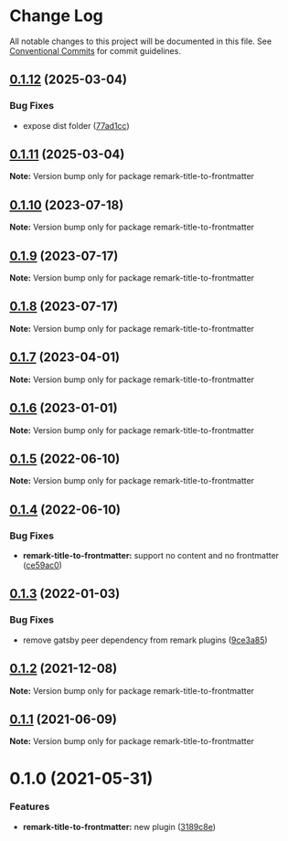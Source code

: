 # Change Log

All notable changes to this project will be documented in this file.
See [Conventional Commits](https://conventionalcommits.org) for commit guidelines.

## [0.1.12](https://github.com/adaltas/remark-gatsby-plugins/compare/remark-title-to-frontmatter@0.1.11...remark-title-to-frontmatter@0.1.12) (2025-03-04)

### Bug Fixes

- expose dist folder ([77ad1cc](https://github.com/adaltas/remark-gatsby-plugins/commit/77ad1cc3e82f4e609ff5a6e36a9efc55d5dbb7cc))

## [0.1.11](https://github.com/adaltas/remark-gatsby-plugins/compare/remark-title-to-frontmatter@0.1.10...remark-title-to-frontmatter@0.1.11) (2025-03-04)

**Note:** Version bump only for package remark-title-to-frontmatter

## [0.1.10](https://github.com/adaltas/remark-gatsby-plugins/compare/remark-title-to-frontmatter@0.1.9...remark-title-to-frontmatter@0.1.10) (2023-07-18)

**Note:** Version bump only for package remark-title-to-frontmatter

## [0.1.9](https://github.com/adaltas/remark-gatsby-plugins/compare/remark-title-to-frontmatter@0.1.8...remark-title-to-frontmatter@0.1.9) (2023-07-17)

**Note:** Version bump only for package remark-title-to-frontmatter

## [0.1.8](https://github.com/adaltas/remark-gatsby-plugins/compare/remark-title-to-frontmatter@0.1.7...remark-title-to-frontmatter@0.1.8) (2023-07-17)

**Note:** Version bump only for package remark-title-to-frontmatter

## [0.1.7](https://github.com/adaltas/remark-gatsby-plugins/compare/remark-title-to-frontmatter@0.1.6...remark-title-to-frontmatter@0.1.7) (2023-04-01)

**Note:** Version bump only for package remark-title-to-frontmatter

## [0.1.6](https://github.com/adaltas/remark-gatsby-plugins/compare/remark-title-to-frontmatter@0.1.5...remark-title-to-frontmatter@0.1.6) (2023-01-01)

**Note:** Version bump only for package remark-title-to-frontmatter

## [0.1.5](https://github.com/adaltas/remark-gatsby-plugins/compare/remark-title-to-frontmatter@0.1.4...remark-title-to-frontmatter@0.1.5) (2022-06-10)

**Note:** Version bump only for package remark-title-to-frontmatter

## [0.1.4](https://github.com/adaltas/remark-gatsby-plugins/compare/remark-title-to-frontmatter@0.1.3...remark-title-to-frontmatter@0.1.4) (2022-06-10)

### Bug Fixes

- **remark-title-to-frontmatter:** support no content and no frontmatter ([ce59ac0](https://github.com/adaltas/remark-gatsby-plugins/commit/ce59ac0a057475b6fad059c79c03eea0313b6391))

## [0.1.3](https://github.com/adaltas/remark-gatsby-plugins/compare/remark-title-to-frontmatter@0.1.2...remark-title-to-frontmatter@0.1.3) (2022-01-03)

### Bug Fixes

- remove gatsby peer dependency from remark plugins ([9ce3a85](https://github.com/adaltas/remark-gatsby-plugins/commit/9ce3a8501f3b47807b9ffa44ba7e0ddcdcc7b34b))

## [0.1.2](https://github.com/adaltas/remark-gatsby-plugins/compare/remark-title-to-frontmatter@0.1.1...remark-title-to-frontmatter@0.1.2) (2021-12-08)

**Note:** Version bump only for package remark-title-to-frontmatter

## [0.1.1](https://github.com/adaltas/remark-gatsby-plugins/compare/remark-title-to-frontmatter@0.1.0...remark-title-to-frontmatter@0.1.1) (2021-06-09)

**Note:** Version bump only for package remark-title-to-frontmatter

# 0.1.0 (2021-05-31)

### Features

- **remark-title-to-frontmatter:** new plugin ([3189c8e](https://github.com/adaltas/remark-gatsby-plugins/commit/3189c8e438e63a6eeccd6d2e844e7e72f122c1a4))
